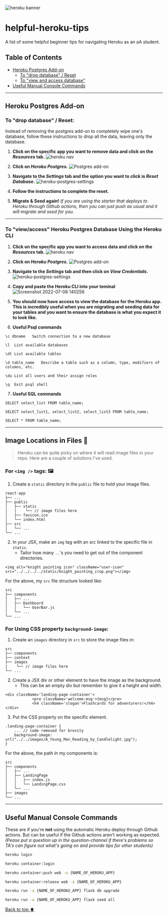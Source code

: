 ![heroku banner](https://miro.medium.com/max/1400/1*hDtj_hzXAz7Gj5eLn3goYg.png)
# helpful-heroku-tips
A list of some helpful beginner tips for navigating Heroku as an aA student. 

## Table of Contents

 - [Heroku Postgres Add-on](https://github.com/whitnessme/helpful-heroku-tips#heroku-postgres-add-on)
     - [To "drop database" / Reset](https://github.com/whitnessme/helpful-heroku-tips#to-drop-database--reset)
     - [To "view and access database"](https://github.com/whitnessme/helpful-heroku-tips/edit/main/README.md#to-viewaccess-heroku-postgres-database-using-the-heroku-cli)
- [Useful Manual Console Commands](https://github.com/whitnessme/helpful-heroku-tips#useful-manual-console-commands)

---

## Heroku Postgres Add-on
### To "drop database" / Reset:
Instead of removing the postgres add-on to completely wipe one's database, follow these instructions to drop all the data, leaving only the database.

1. **Click on the specific app you want to remove data and click on the *Resources* tab.** 
![heroku nav](https://user-images.githubusercontent.com/89945390/168140727-f38df5cd-1ea2-45a6-842c-a35e5f4cb6bd.png)

2. **Click on *Heroku Postgres.***
![Postgres add-on](https://user-images.githubusercontent.com/89945390/168141005-1e2cbe9c-01a1-4bbe-9c1b-2f7ba630f0c8.png)

3. **Navigate to the *Settings* tab and the option you want to click is *Reset Database*.**
![heroku-postgres-settings](https://user-images.githubusercontent.com/89945390/168155610-3878e39f-7858-4769-bd92-045049c0ea39.png)

4. **Follow the instructions to complete the reset.** 

5. **Migrate & Seed again!** *If you are using the starter that deploys to Heroku through Github actions, then you can just push as usual and it will migrate and seed for you.* 

---

### To "view/access" Heroku Postgres Database Using the Heroku CLI

1. **Click on the specific app you want to access data and click on the *Resources* tab.** 
![heroku nav](https://user-images.githubusercontent.com/89945390/168140727-f38df5cd-1ea2-45a6-842c-a35e5f4cb6bd.png)

2. **Click on *Heroku Postgres.***
![Postgres add-on](https://user-images.githubusercontent.com/89945390/168141005-1e2cbe9c-01a1-4bbe-9c1b-2f7ba630f0c8.png)

3. **Navigate to the *Settings* tab and then click on *View Credentials*.**
![heroku-postgres-settings](https://user-images.githubusercontent.com/76798385/178045579-9f242e6e-45b1-4f66-9bd8-b4db477a906d.png)

4. **Copy and paste the Heroku CLI into your teminal**
![Screenshot 2022-07-08 140256](https://user-images.githubusercontent.com/76798385/178047829-49b6e306-ddc8-4f05-911c-6c533f18be95.png)

5. **You should now have access to view the database for the Heroku app. This is incredibly useful when you are migrating and seeding data for your tables and you want to ensure the database is what you expect it to look like.**

6. **Useful Psql commands**
```
\c dbname	Switch connection to a new database
```
```
\l	List available databases
```
```
\dt	List available tables
```
```
\d table_name	Describe a table such as a column, type, modifiers of columns, etc.
```
```
\du	List all users and their assign roles
```
```
\q	Exit psql shell
```

7. **Useful SQL commands**
```
SELECT select_list FROM table_name;
```
```
SELECT select_list1, select_list2, select_list3 FROM table_name;
```
``` *For selecting all columns from the database, use asterisk(‘*’) as below:*
SELECT * FROM table_name;
```
---

## Image Locations in Files 📂
> Heroku can be quite picky on where it will read image files in your repo. Here are a couple of solutions I've used.

### For `<img />` tags: 🖼
1. Create a `static` directory in the `public` file to hold your image files. 
```
react-app
├── ...
├── public
│   ├── static
|   |    └── // image files here
│   ├── favicon.ico
│   └── index.html
├── src
│   └── ...
└── ...
```
2. In your JSX, make an `img` tag with an src linked to the specific file in `static`.
    - Tailor how many `..`'s you need to get out of the component directories. 
```
<img alt="knight painting icon" className="user-icon" src="../../../../static/knight_painting_crop.png"></img>
```
For the above, my `src` file structure looked like:
```
src
├── components
│   ├── ...
│   ├── Dashboard
│   │   └── UserBar.js
│   └── ...
└── ...
```

### For Using CSS property `background-image`:
1. Create an `images` directory in `src` to store the image files in:
```
src
├── components
├── context
├── images
|    └── // image files here
└── ...
```
2. Create a JSX div or other element to have the image as the background.
    - This can be an empty div but remember to give it a height and width.
```
<div className='landing-page-container'>
            <pre className='welcome-msg'>{msg}</pre>
            <h4 className='slogan'>Flashcards for adventurers!</h4>
</div>
```
3. Put the CSS property on the specific element.
```
.landing-page-container {
    ... // code removed for brevity
    background-image: url("../../images/A_Young_Man_Reading_by_Candlelight.jpg");
}
```
For the above, the path in my components is:
```
src
├── components
│   ├── ...
│   ├── LandingPage
|   |   ├── index.js
│   │   └── LandingPage.css
│   └── ...
├── images
└── ...
```

---

## Useful Manual Console Commands
These are if you're **not** using the automatic Heroku deploy through Github actions. But can be useful if the Github actions aren't working as expected.
*(Pease put a question up in the question-channel if there's problems so TA's can figure out what's going on and provide tips for other students)*

```bash
heroku login
```

```bash
heroku container:login
```

```bash
heroku container:push web -a {NAME_OF_HEROKU_APP}
```

```bash
heroku container:release web -a {NAME_OF_HEROKU_APP}
```

```bash
heroku run -a {NAME_OF_HEROKU_APP} flask db upgrade
```

```bash
heroku run -a {NAME_OF_HEROKU_APP} flask seed all
```

[Back to top ⬆](https://github.com/whitnessme/helpful-heroku-tips#helpful-heroku-tips)
